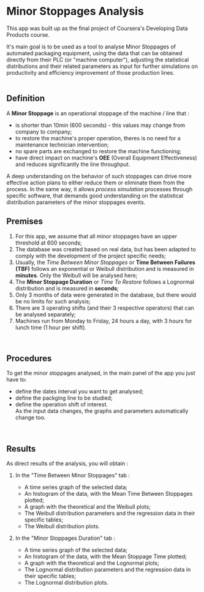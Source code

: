 # Minor Stoppages Analysis  

This app was built up as the final project of Coursera's Developing Data Products course.  

It's main goal is to be used as a tool to analyse Minor Stoppages of automated packaging equipment, using the data that can be obtained directly from their PLC (or "machine computer"), adjusting the statistical distributions and their related parameters as input for further simulations on productivity and efficiency improvement of those production lines.  
<br>

## Definition
A **Minor Stoppage** is an operational stoppage of the machine / line that :
* is shorter than 10min (600 seconds) - this values may change from company to company;
* to restore the machine's proper operation, theres is no need for a maintenance technician intervention;
* no spare parts are exchanged to restore the machine functioning;
* have direct impact on machine's **OEE** (Overall Equipment Effectiveness) and reduces significantly the line throughput.  

A deep understanding on the behavior of such stoppages can drive more effective action plans to either reduce them or eliminate them from the process.  In the same way, it allows *process simulation* processes through specific software, that demands good understanding on the statistical distribution parameters of the minor stoppages events.
<BR>

## Premises
1. For this app, we assume that all minor stoppages have an upper threshold at 600 seconds;
2. The database was created based on real data, but has been adapted to comply with the development of the project specific needs;
3. Usually, the *Time Between Minor Stoppages* or **Time Between Failures (TBF)** follows an exponential or Weibull distribution and is measured in **minutes**. Only the Weibull will be analysed here;
4. The **Minor Stoppage Duration** or *Time To Restore* follows a Lognormal distribution and is measured in **seconds**;
5. Only 3 months of data were generated in the database, but there would be no limits for such analysis;
6. There are 3 operating shifts (and their 3 respective operators) that can be analysed separately;
7. Machines run from Monday to Friday, 24 hours a day, with 3 hours for lunch time (1 hour per shift).
<BR>

## Procedures
To get the minor stoppages analysed, in the main panel of the app you just have to:
* define the dates interval you want to get analysed;
* define the packging line to be studied;
* define the operation shift of interest.  
As the input data changes, the graphs and parameters automatically change too.
<BR>

## Results
As direct results of the analysis, you will obtain :  

1. In the "Time Between Minor Stoppages" tab :
     + A time series graph of the selected data;
     + An histogram of the data, with the Mean Time Between Stoppages plotted;
     + A graph with the theoretical and the Weibull plots;
     + The Weibull distribution parameters and the regression data in their specific tables;
     + The Weibull distribution plots.  


2. In the "Minor Stoppages Duration" tab :
     + A time series graph of the selected data;
     + An histogram of the data, with the Mean Stoppage Time plotted;
     + A graph with the theoretical and the Lognormal plots;
     + The Lognormal distribution parameters and the regression data in their specific tables;
     + The Lognormal distribution plots.










